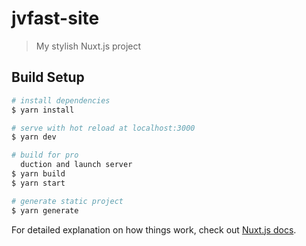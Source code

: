# jvfast-site

> My stylish Nuxt.js project

## Build Setup

``` bash
# install dependencies
$ yarn install

# serve with hot reload at localhost:3000
$ yarn dev

# build for pro  
  duction and launch server
$ yarn build
$ yarn start

# generate static project
$ yarn generate
```

For detailed explanation on how things work, check out [Nuxt.js docs](https://nuxtjs.org).
